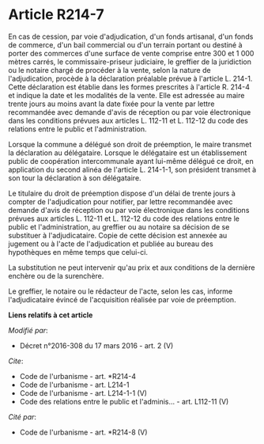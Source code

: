 # Article R214-7

En cas de cession, par voie d'adjudication, d'un fonds artisanal, d'un fonds de commerce, d'un bail commercial ou d'un
terrain portant ou destiné à porter des commerces d'une surface de vente comprise entre 300 et 1 000 mètres carrés, le
commissaire-priseur judiciaire, le greffier de la juridiction ou le notaire chargé de procéder à la vente, selon la nature de
l'adjudication, procède à la déclaration préalable prévue à l'article L. 214-1. Cette déclaration est établie dans les formes
prescrites à l'article R. 214-4 et indique la date et les modalités de la vente. Elle est adressée au maire trente jours au
moins avant la date fixée pour la vente par lettre recommandée avec demande d'avis de réception ou par voie électronique dans
les conditions prévues aux articles L. 112-11 et L. 112-12 du code des relations entre le public et l'administration.

Lorsque la commune a délégué son droit de préemption, le maire transmet la déclaration au délégataire. Lorsque le délégataire
est un établissement public de coopération intercommunale ayant lui-même délégué ce droit, en application du second alinéa de
l'article L. 214-1-1, son président transmet à son tour la déclaration à son délégataire.

Le titulaire du droit de préemption dispose d'un délai de trente jours à compter de l'adjudication pour notifier, par lettre
recommandée avec demande d'avis de réception ou par voie électronique dans les conditions prévues aux articles L. 112-11 et
L. 112-12 du code des relations entre le public et l'administration, au greffier ou au notaire sa décision de se substituer à
l'adjudicataire. Copie de cette décision est annexée au jugement ou à l'acte de l'adjudication et publiée au bureau des
hypothèques en même temps que celui-ci.

La substitution ne peut intervenir qu'au prix et aux conditions de la dernière enchère ou de la surenchère.

Le greffier, le notaire ou le rédacteur de l'acte, selon les cas, informe l'adjudicataire évincé de l'acquisition réalisée
par voie de préemption.

**Liens relatifs à cet article**

_Modifié par_:

  - Décret n°2016-308 du 17 mars 2016 - art. 2 (V)

_Cite_:

  - Code de l'urbanisme - art. *R214-4
  - Code de l'urbanisme - art. L214-1
  - Code de l'urbanisme - art. L214-1-1 (V)
  - Code des relations entre le public et l'adminis... - art. L112-11 (V)

_Cité par_:

  - Code de l'urbanisme - art. *R214-8 (V)
